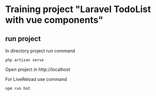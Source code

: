 # Training project "Laravel TodoList with vue components"

## run project

In directory project run command

    php artisan serve

Open project in http://localhost

For LiveReload use command

    npm run hot
